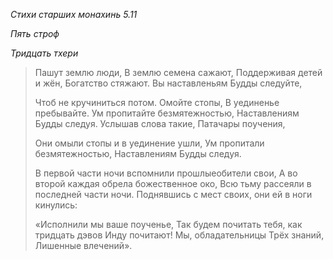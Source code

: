 *Стихи старших монахинь 5\.11*

*Пять строф*

*Тридцать тхери*

> Пашут землю люди,
> В землю семена сажают,
> Поддерживая детей и жён,
> Богатство стяжают\.
> Вы наставленьям Будды следуйте,
>
> Чтоб не кручиниться потом\.
> Омойте стопы,
> В уединенье пребывайте\.
> Ум пропитайте безмятежностью,
> Наставлениям Будды следуя\.
> Услышав слова такие, Патачары поучения,
>
> Они омыли стопы и в уединение ушли,
> Ум пропитали безмятежностью,
> Наставлениям Будды следуя\.
>
> В первой части ночи вспомнили прошлыеобители свои,
> А во второй каждая обрела божественное око,
> Всю тьму рассеяли в последней части ночи\.
> Поднявшись с мест своих, они ей в ноги кинулись:
>
> «Исполнили мы ваше поученье,
> Так будем почитать тебя, как тридцать дэвов Инду почитают\!
> Мы, обладательницы Трёх знаний,
> Лишенные влечений»\.
